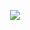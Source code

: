 <p align="center">
  <img src="https://github.com/user-attachments/assets/4b79cb0f-fa31-435f-bf1d-f9c6ac882367" />
</p>

